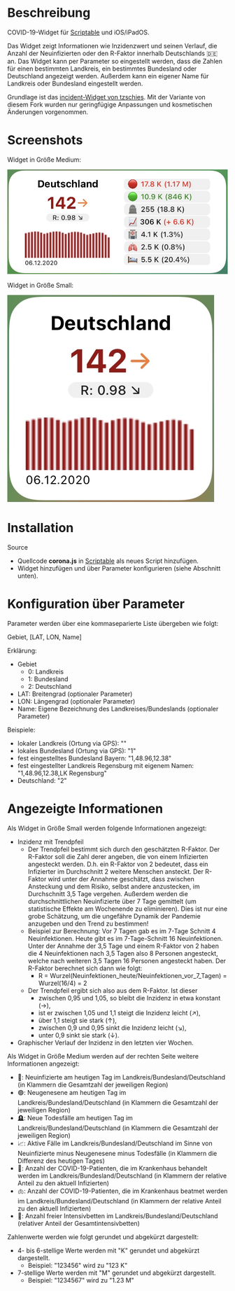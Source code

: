 # Beschreibung

COVID-19-Widget für [Scriptable](https://scriptable.app) und iOS/iPadOS.

Das Widget zeigt Informationen wie Inzidenzwert und seinen Verlauf, die Anzahl der Neuinfizierten oder den R-Faktor innerhalb Deutschlands 🇩🇪 an.
Das Widget kann per Parameter so eingestellt werden, dass die Zahlen für einen bestimmten Landkreis, ein bestimmtes Bundesland oder Deutschland angezeigt werden. Außerdem kann ein eigener Name für Landkreis oder Bundesland eingestellt werden.

Grundlage ist das [incident-Widget von tzschies](https://github.com/tzschies/incidence). Mit der Variante von diesem Fork wurden nur geringfügige Anpassungen und kosmetischen Änderungen vorgenommen.

# Screenshots

Widget in Größe Medium:

<img src=screenshotMedium.jpg>

Widget in Größe Small:

<img src=screenshotSmall.jpg>

# Installation

Source
- Quellcode <b>corona.js</b> in [Scriptable](https://scriptable.app) als neues Script hinzufügen.
- Widget hinzufügen und über Parameter konfigurieren (siehe Abschnitt unten).

# Konfiguration über Parameter

Parameter werden über eine kommaseparierte Liste übergeben wie folgt:

Gebiet, [LAT, LON, Name]

Erklärung:

- Gebiet
  - 0: Landkreis
  - 1: Bundesland
  - 2: Deutschland
- LAT: Breitengrad (optionaler Parameter)
- LON: Längengrad (optionaler Parameter)
- Name: Eigene Bezeichnung des Landkreises/Bundeslands (optionaler Parameter)

Beispiele:
- lokaler Landkreis (Ortung via GPS): ""
- lokales Bundesland (Ortung via GPS): "1"
- fest eingestelltes Bundesland Bayern: "1,48.96,12.38"
- fest eingestellter Landkreis Regensburg mit eigenem Namen: "1,48.96,12.38,LK Regensburg"
- Deutschland: "2"

# Angezeigte Informationen

Als Widget in Größe Small werden folgende Informationen angezeigt: 
- Inzidenz mit Trendpfeil
  - Der Trendpfeil bestimmt sich durch den geschätzten R-Faktor. Der R-Faktor soll die Zahl derer angeben, die von einem Infizierten angesteckt werden. D.h. ein R-Faktor von 2 bedeutet, dass ein Infizierter im Durchschnitt 2 weitere Menschen ansteckt. Der R-Faktor wird unter der Annahme geschätzt, dass zwischen Ansteckung und dem Risiko, selbst andere anzustecken, im Durchschnitt 3,5 Tage vergehen. Außerdem werden die durchschnittlichen Neuinfizierte über 7 Tage gemittelt (um statistische Effekte am Wochenende zu eliminieren). Dies ist nur eine grobe Schätzung, um die ungefähre Dynamik der Pandemie anzugeben und den Trend zu bestimmen!
  - Beispiel zur Berechnung: Vor 7 Tagen gab es im 7-Tage Schnitt 4 Neuinfektionen. Heute gibt es im 7-Tage-Schnitt 16 Neuinfektionen. Unter der Annahme der 3,5 Tage und einem R-Faktor von 2 haben die 4 Neuinfektionen nach 3,5 Tagen also 8 Personen angesteckt, welche nach weiteren 3,5 Tagen 16 Personen angesteckt haben. Der R-Faktor berechnet sich dann wie folgt:
    - R = Wurzel(Neuinfektionen_heute/Neuinfektionen_vor_7_Tagen) = Wurzel(16/4) = 2
  - Der Trendpfeil ergibt sich also aus dem R-Faktor. Ist dieser
    - zwischen 0,95 und 1,05, so bleibt die Inzidenz in etwa konstant (→),
    - ist er zwischen 1,05 und 1,1 steigt die Inzidenz leicht (↗︎),
    - über 1,1 steigt sie stark (↑),
    - zwischen 0,9 und 0,95 sinkt die Inzidenz leicht (↘︎),
    - unter 0,9 sinkt sie stark (↓). 
- Graphischer Verlauf der Inzidenz in den letzten vier Wochen.

Als Widget in Größe Medium werden auf der rechten Seite weitere Informationen angezeigt: 
- 🔴: Neuinfizierte am heutigen Tag im Landkreis/Bundesland/Deutschland (in Klammern die Gesamtzahl der jeweiligen Region)
- 🟢: Neugenesene am heutigen Tag im Landkreis/Bundesland/Deutschland (in Klammern die Gesamtzahl der jeweiligen Region)
- 🪦: Neue Todesfälle am heutigen Tag im Landkreis/Bundesland/Deutschland (in Klammern die Gesamtzahl der jeweiligen Region)
- 📈: Aktive Fälle im Landkreis/Bundesland/Deutschland im Sinne von Neuinfizierte minus Neugenesene minus Todesfälle (in Klammern die Differenz des heutigen Tages)
- 🏥: Anzahl der COVID-19-Patienten, die im Krankenhaus behandelt werden im Landkreis/Bundesland/Deutschland (in Klammern der relative Anteil zu den aktuell Infizierten)
- 🫁: Anzahl der COVID-19-Patienten, die im Krankenhaus beatmet werden im Landkreis/Bundesland/Deutschland (in Klammern der relative Anteil zu den aktuell Infizierten)
- 🛌: Anzahl freier Intensivbetten im Landkreis/Bundesland/Deutschland (relativer Anteil der Gesamtintensivbetten)

Zahlenwerte werden wie folgt gerundet und abgekürzt dargestellt:
- 4- bis 6-stellige Werte werden mit "K" gerundet und abgekürzt dargestellt.
  - Beispiel: "123456" wird zu "123 K"
- 7-stellige Werte werden mit "M" gerundet und abgekürzt dargestellt.
  - Beispiel: "1234567" wird zu "1.23 M"
